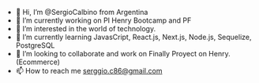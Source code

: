 - 👋 Hi, I’m @SergioCalbino from Argentina
- 🔭 I’m currently working on PI Henry Bootcamp and PF
- 👀 I’m interested in the world of technology. 
- 🌱 I’m currently learning JavasCript, React.js, Next.js, Node.js, Sequelize, PostgreSQL
- 💞️ I’m looking to collaborate and work on Finally Proyect on Henry. (Ecommerce)
- 📫 How to reach me serggio.c86@gmail.com

<!---
SergioCalbino/SergioCalbino is a ✨ special ✨ repository because its `README.md` (this file) appears on your GitHub profile.
You can click the Preview link to take a look at your changes.
--->




